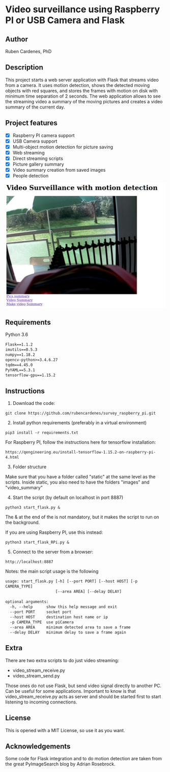 # Video surveillance using Raspberry PI or USB Camera and Flask

## Author 
Ruben Cardenes, PhD

## Description

This project starts a web server application with Flask that streams video from a camera. 
 It uses motion detection, shows the detected moving objects with red squares, and stores the frames with motion on disk with minimum time separation of 2 seconds. 
The web application allows to see the streaming video a summary of the moving pictures and creates a video summary of the current day.
 
 ## Project features 

- [x] Raspberry PI camera support
- [x] USB Camera support 
- [x] Multi-object motion detection for picture saving 
- [x] Web streaming 
- [x] Direct streaming scripts  
- [x] Picture gallery summary
- [x] Video summary creation from saved images 
- [x] People detection 

![image](example.png)

## Requirements

Python 3.6 

```
Flask==1.1.2
imutils==0.5.3
numpy==1.18.2
opencv-python>=3.4.6.27
tqdm==4.45.0
PyYAML==5.3.1
tensorflow-gpu==1.15.2
```

## Instructions 

1. Download the code:
```
git clone https://github.com/rubencardenes/survey_raspberry_pi.git
```

2. Install python requirements (preferably in a virtual environment) 
```
pip3 install -r requirements.txt 
```

For Raspberry PI, follow the instructions here for tensorflow installation:
```
https://qengineering.eu/install-tensorflow-1.15.2-on-raspberry-pi-4.html
```

3. Folder structure 

Make sure that you have a folder called "static" at the same level as the scripts. 
Inside static, you also need to have the folders "images" and "video_summary"
 
4. Start the script (by default on localhost in port 8887)
```
python3 start_flask.py &
```
The & at the end of the is not mandatory, but it makes the script to run on the background. 

If you are using Raspberry PI, use this instead:
```
python3 start_flask_RPi.py &
```


5. Connect to the server from a browser:
```
http://localhost:8887
```

Notes: the main script usage is the following  

```
usage: start_flask.py [-h] [--port PORT] [--host HOST] [-p CAMERA_TYPE]
                      [--area AREA] [--delay DELAY]

optional arguments:
  -h, --help      show this help message and exit
  --port PORT     socket port
  --host HOST     destination host name or ip
  -p CAMERA_TYPE  use piCamera
  --area AREA     minimum detected area to save a frame
  --delay DELAY   minimum delay to save a frame again
```
## Extra

There are two extra scripts to do just video streaming:

- video_stream_receive.py
- video_stream_send.py  

Those ones do not use Flask, but send video signal directly to another PC. Can be useful for some applications. 
Important to know is that video_stream_receive.py acts as server and should be started first to start listening to incoming connections. 

## License 
This is opened with a MIT License, so use it as you want.    

## Acknowledgements

Some code for Flask integration and to do motion detection are taken from the great PyImageSearch blog by Adrian Rosebrock. 


